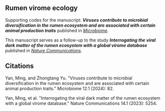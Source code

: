 ## Rumen virome ecology
Supporting codes for the manuscript: ***Viruses contribute to microbial diversification in the rumen ecosystem and are associated with certain animal production traits*** published in [*Microbiome*](https://link.springer.com/article/10.1186/s40168-024-01791-3).

This manuscript serves as a follow-up to the study ***Interrogating the viral dark matter of the rumen ecosystem with a global virome database*** published in [*Nature Communications*](https://www.nature.com/articles/s41467-023-41075-2). 

## Citations 
Yan, Ming, and Zhongtang Yu. "Viruses contribute to microbial diversification in the rumen ecosystem and are associated with certain animal production traits." Microbiome 12.1 (2024): 82.  

Yan, Ming, et al. "Interrogating the viral dark matter of the rumen ecosystem with a global virome database." Nature Communications 14.1 (2023): 5254. 





